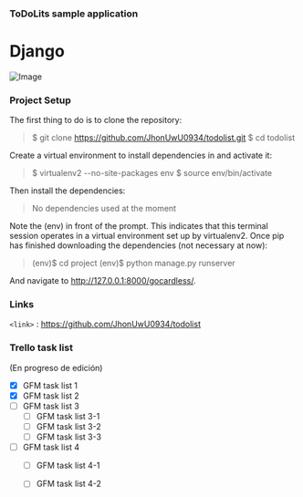 ### ToDoLits sample application

# Django
![Image](https://github.com/user-attachments/assets/f8e4b52e-d873-43ab-88fa-a39704fe5ef0)

### Project Setup
The first thing to do is to clone the repository:
> $ git clone https://github.com/JhonUwU0934/todolist.git
$ cd todolist

Create a virtual environment to install dependencies in and activate it:
> $ virtualenv2 --no-site-packages env
$ source env/bin/activate

Then install the dependencies:
> No dependencies used at the moment

Note the (env) in front of the prompt. This indicates that this terminal session operates in a virtual environment set up by virtualenv2.
Once pip has finished downloading the dependencies (not necessary at now):

>(env)$ cd project
(env)$ python manage.py runserver

And navigate to http://127.0.0.1:8000/gocardless/.

### Links
`<link>` : <https://github.com/JhonUwU0934/todolist>

### Trello task list
(En progreso de edición)
- [x] GFM task list 1
- [x] GFM task list 2
- [ ] GFM task list 3
    - [ ] GFM task list 3-1
    - [ ] GFM task list 3-2
    - [ ] GFM task list 3-3
- [ ] GFM task list 4
    - [ ] GFM task list 4-1
    - [ ] GFM task list 4-2


